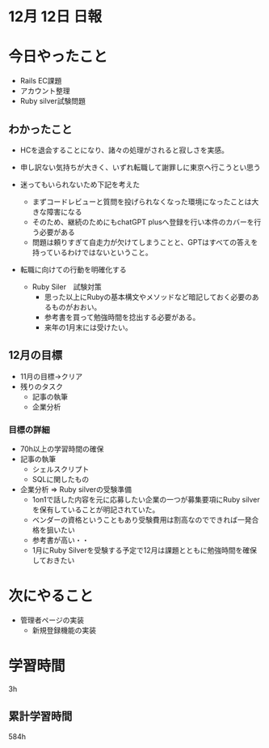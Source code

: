 
#  12月 12日 日報

# 今日やったこと

* Rails EC課題
* アカウント整理
* Ruby silver試験問題

##  わかったこと

* HCを退会することになり、諸々の処理がされると寂しさを実感。
* 申し訳ない気持ちが大きく、いずれ転職して謝罪しに東京へ行こうとい思う

* 迷ってもいられないため下記を考えた
  * まずコードレビューと質問を投げられなくなった環境になったことは大きな障害になる
  * そのため、継続のためにもchatGPT plusへ登録を行い本件のカバーを行う必要がある
  * 問題は頼りすぎて自走力が欠けてしまうことと、GPTはすべての答えを持っているわけではないということ。
* 転職に向けての行動を明確化する
  * Ruby Siler　試験対策
    * 思った以上にRubyの基本構文やメソッドなど暗記しておく必要のあるものがおおい。
    * 参考書を買って勉強時間を捻出する必要がある。
    * 来年の1月末には受けたい。

## 12月の目標

  * 11月の目標→クリア
  * 残りのタスク
    * 記事の執筆
    * 企業分析


### 目標の詳細

  * 70h以上の学習時間の確保
  * 記事の執筆
    * シェルスクリプト
    * SQLに関したもの
  * 企業分析 => Ruby silverの受験準備
    * 1on1で話した内容を元に応募したい企業の一つが募集要項にRuby silverを保有していることが明記されていた。
    * ベンダーの資格ということもあり受験費用は割高なのでできれば一発合格を狙いたい
    * 参考書が高い・・
    * 1月にRuby Silverを受験する予定で12月は課題とともに勉強時間を確保しておきたい

# 次にやること

* 管理者ページの実装
  * 新規登録機能の実装

#  学習時間
3h
##  累計学習時間
584h
